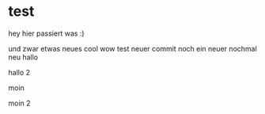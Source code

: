 # test

hey hier passiert was :)

und zwar etwas neues
cool
wow
test
neuer commit
noch ein neuer
nochmal neu
hallo

hallo 2


moin

moin 2
